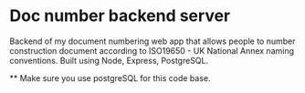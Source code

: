 # Doc number backend server

Backend of my document numbering web app that allows people to number construction document according to ISO19650 - UK National Annex naming conventions.
Built using Node, Express, PostgreSQL.

\*\* Make sure you use postgreSQL for this code base.
